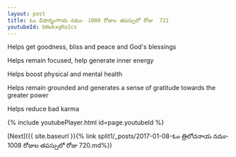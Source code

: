 ```yaml
---
layout: post
title: ఓం విషాన్నంగాయ నమః- 1008 రోజుల తపస్సులో రోజు  721
youtubeId: bHwkxgRo1cs
---
```

 
 
Helps get goodness, bliss and peace and God's blessings
 
Helps remain focused, help generate inner energy 
 
Helps boost physical and mental health 
 
Helps remain grounded and generates a sense of gratitude towards the greater power 
 
Helps reduce bad karma
 
 
 
 


{% include youtubePlayer.html id=page.youtubeId %}
 
[Next]({{ site.baseurl }}{% link  split1/_posts/2017-01-08-ఓం త్రిలోచనాయ నమః- 1008 రోజుల తపస్సులో రోజు  720.md%})
 
